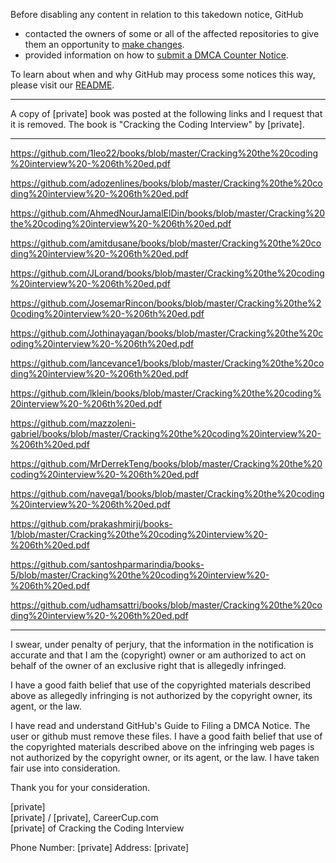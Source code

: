Before disabling any content in relation to this takedown notice, GitHub
- contacted the owners of some or all of the affected repositories to give them an opportunity to [make changes](https://docs.github.com/en/github/site-policy/dmca-takedown-policy#a-how-does-this-actually-work).
- provided information on how to [submit a DMCA Counter Notice](https://docs.github.com/en/articles/guide-to-submitting-a-dmca-counter-notice).

To learn about when and why GitHub may process some notices this way, please visit our [README](https://github.com/github/dmca/blob/master/README.md#anatomy-of-a-takedown-notice).

---

A copy of [private] book was posted at the following links and I request that
it is removed. The book is "Cracking the Coding Interview" by [private].

---------

https://github.com/1leo22/books/blob/master/Cracking%20the%20coding%20interview%20-%206th%20ed.pdf

https://github.com/adozenlines/books/blob/master/Cracking%20the%20coding%20interview%20-%206th%20ed.pdf

https://github.com/AhmedNourJamalElDin/books/blob/master/Cracking%20the%20coding%20interview%20-%206th%20ed.pdf

https://github.com/amitdusane/books/blob/master/Cracking%20the%20coding%20interview%20-%206th%20ed.pdf

https://github.com/JLorand/books/blob/master/Cracking%20the%20coding%20interview%20-%206th%20ed.pdf

https://github.com/JosemarRincon/books/blob/master/Cracking%20the%20coding%20interview%20-%206th%20ed.pdf

https://github.com/Jothinayagan/books/blob/master/Cracking%20the%20coding%20interview%20-%206th%20ed.pdf

https://github.com/lancevance1/books/blob/master/Cracking%20the%20coding%20interview%20-%206th%20ed.pdf

https://github.com/lklein/books/blob/master/Cracking%20the%20coding%20interview%20-%206th%20ed.pdf

https://github.com/mazzoleni-gabriel/books/blob/master/Cracking%20the%20coding%20interview%20-%206th%20ed.pdf

https://github.com/MrDerrekTeng/books/blob/master/Cracking%20the%20coding%20interview%20-%206th%20ed.pdf

https://github.com/navega1/books/blob/master/Cracking%20the%20coding%20interview%20-%206th%20ed.pdf

https://github.com/prakashmirji/books-1/blob/master/Cracking%20the%20coding%20interview%20-%206th%20ed.pdf

https://github.com/santoshparmarindia/books-5/blob/master/Cracking%20the%20coding%20interview%20-%206th%20ed.pdf

https://github.com/udhamsattri/books/blob/master/Cracking%20the%20coding%20interview%20-%206th%20ed.pdf

---------

I swear, under penalty of perjury, that the information in the notification is accurate and that I am the (copyright) owner or am
authorized to act on behalf of the owner of an exclusive right that is
allegedly infringed.


I have a good faith belief that use of the copyrighted materials
described above as allegedly infringing is not authorized by the
copyright owner, its agent, or the law.

I have read and understand GitHub's Guide to Filing a DMCA Notice.
The user or github must remove these files.
I have a good faith belief that use of the copyrighted materials described above on the infringing web pages is not authorized by the copyright owner, or its agent, or the law. I have taken fair use into consideration.


Thank you for your consideration.

[private]  
[private] / [private], CareerCup.com  
[private] of Cracking the Coding Interview




Phone Number: [private]
Address: [private]
